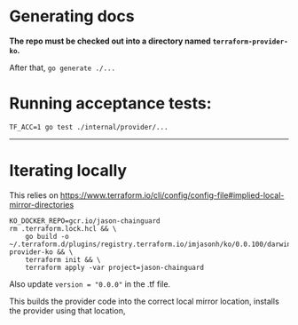 # Generating docs

**The repo must be checked out into a directory named `terraform-provider-ko`.**

After that, `go generate ./...`

# Running acceptance tests:

```
TF_ACC=1 go test ./internal/provider/...
```

---

# Iterating locally

This relies on https://www.terraform.io/cli/config/config-file#implied-local-mirror-directories

```
KO_DOCKER_REPO=gcr.io/jason-chainguard 
rm .terraform.lock.hcl && \
    go build -o ~/.terraform.d/plugins/registry.terraform.io/imjasonh/ko/0.0.100/darwin_arm64/terraform-provider-ko && \
    terraform init && \
    terraform apply -var project=jason-chainguard
```

Also update `version = "0.0.0"` in the .tf file.

This builds the provider code into the correct local mirror location, installs the provider using that location, 
